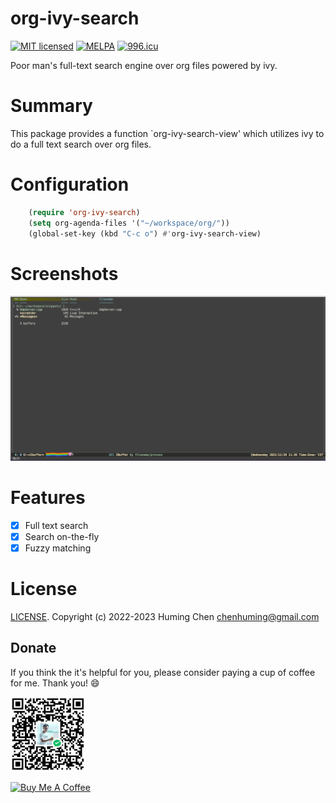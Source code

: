 # org-ivy-search

[![MIT licensed](https://img.shields.io/badge/license-GPLv3-blue.svg)](COPYING.md)
[![MELPA](https://melpa.org/packages/org-ivy-search-badge.svg)](https://melpa.org/#/org-ivy-search)
[![996.icu](https://img.shields.io/badge/link-996.icu-red.svg)](https://996.icu)

Poor man's full-text search engine over org files powered by ivy.

# Summary
This package provides a function `org-ivy-search-view' which utilizes ivy to
do a full text search over org files.

# Configuration

```lisp
    (require 'org-ivy-search)
    (setq org-agenda-files '("~/workspace/org/"))
    (global-set-key (kbd "C-c o") #'org-ivy-search-view)
```

# Screenshots

![org-ivy-search-screenshot.gif](org-ivy-search-screenshot.gif)

# Features

- [x] Full text search
- [x] Search on-the-fly
- [x] Fuzzy matching

# License

[LICENSE](LICENSE). Copyright (c) 2022-2023 Huming Chen <chenhuming@gmail.com>

## Donate

If you think the it's helpful for you, please consider paying a cup of coffee
for me. Thank you! :smile:

<img
src="WeChatQR.jpg"
alt="Wechat Pay" width="120"/>

<a href="https://www.buymeacoffee.com/s9giES1" target="_blank">
<img src="https://cdn.buymeacoffee.com/buttons/default-orange.png" alt="Buy Me A Coffee"
width="160"/>
</a>
